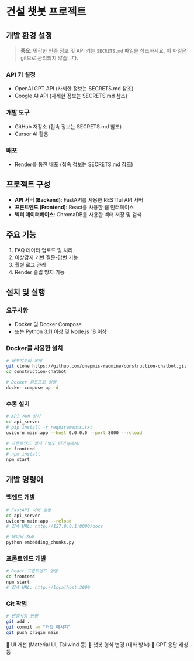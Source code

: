 # 건설 챗봇 프로젝트

## 개발 환경 설정

> **중요**: 민감한 인증 정보 및 API 키는 `SECRETS.md` 파일을 참조하세요.
> 이 파일은 git으로 관리되지 않습니다.

### API 키 설정
- OpenAI GPT API (자세한 정보는 SECRETS.md 참조)
- Google AI API (자세한 정보는 SECRETS.md 참조)

### 개발 도구
- GitHub 저장소 (접속 정보는 SECRETS.md 참조)
- Cursor AI 활용

### 배포
- Render를 통한 배포 (접속 정보는 SECRETS.md 참조)

## 프로젝트 구성

- **API 서버 (Backend)**: FastAPI를 사용한 RESTful API 서버
- **프론트엔드 (Frontend)**: React를 사용한 웹 인터페이스
- **벡터 데이터베이스**: ChromaDB를 사용한 벡터 저장 및 검색

## 주요 기능

1. FAQ 데이터 업로드 및 처리
2. 이상감지 기반 질문-답변 기능
3. 월별 로그 관리
4. Render 슬립 방지 기능

## 설치 및 실행

### 요구사항

- Docker 및 Docker Compose
- 또는 Python 3.11 이상 및 Node.js 18 이상

### Docker를 사용한 설치

```bash
# 레포지토리 복제
git clone https://github.com/onepmis-redmine/construction-chatbot.git
cd construction-chatbot

# Docker 컴포즈로 실행
docker-compose up -d
```

### 수동 설치

```bash
# API 서버 설치
cd api_server
# pip install -r requirements.txt
uvicorn main:app --host 0.0.0.0 --port 8000 --reload

# 프론트엔드 설치 (별도 터미널에서)
cd frontend
# npm install
npm start
```

## 개발 명령어

### 백엔드 개발
```bash
# FastAPI 서버 실행
cd api_server 
uvicorn main:app --reload
# 접속 URL: http://127.0.0.1:8000/docs

# 데이터 처리
python embedding_chunks.py
```

### 프론트엔드 개발
```bash
# React 프론트엔드 실행
cd frontend
npm start
# 접속 URL: http://localhost:3000
```

### Git 작업
```bash
# 변경사항 반영
git add .
git commit -m "커밋 메시지"
git push origin main
```

🧪 UI 개선 (Material UI, Tailwind 등)
💬 챗봇 형식 변경 (대화 방식)
🔁 GPT 응답 캐싱 등
